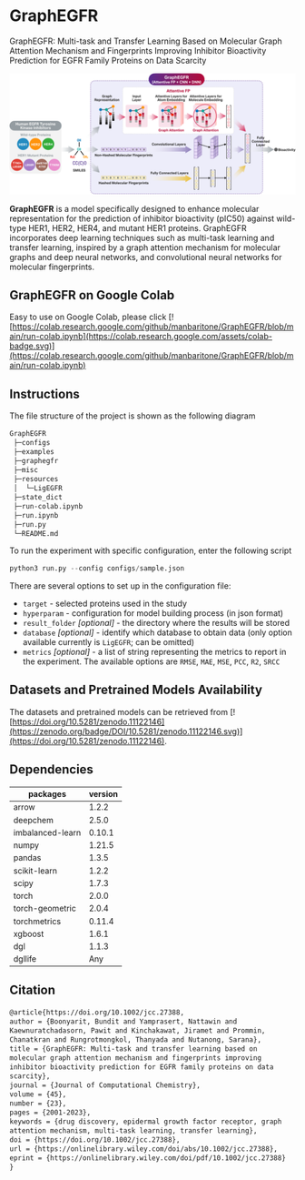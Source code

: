 <!-- markdownlint-disable MD033 -->

# GraphEGFR
GraphEGFR: Multi-task and Transfer Learning Based on Molecular Graph Attention Mechanism and Fingerprints Improving Inhibitor Bioactivity Prediction for EGFR Family Proteins on Data Scarcity

![GraphEGFR architecture](https://github.com/manbaritone/GraphEGFR/blob/main/graphegfr_architect.png)

**GraphEGFR** is a model specifically designed to enhance molecular representation for the prediction of inhibitor bioactivity (pIC50) against wild-type HER1, HER2, HER4, and mutant HER1 proteins. GraphEGFR incorporates deep learning techniques such as multi-task learning and transfer learning, inspired by a graph attention mechanism for molecular graphs and deep neural networks, and convolutional neural networks for molecular fingerprints.

## GraphEGFR on Google Colab
Easy to use on Google Colab, please click [![https://colab.research.google.com/github/manbaritone/GraphEGFR/blob/main/run-colab.ipynb](https://colab.research.google.com/assets/colab-badge.svg)](https://colab.research.google.com/github/manbaritone/GraphEGFR/blob/main/run-colab.ipynb)

## Instructions

The file structure of the project is shown as the following diagram

```text
GraphEGFR
 ├─configs
 ├─examples
 ├─graphegfr
 ├─misc
 ├─resources
 │  └─LigEGFR
 ├─state_dict
 ├─run-colab.ipynb
 ├─run.ipynb
 ├─run.py
 └─README.md
```

To run the experiment with specific configuration, enter the following script

```python
python3 run.py --config configs/sample.json
```

There are several options to set up in the configuration file:


- `target` - selected proteins used in the study
- `hyperparam` - configuration for model building process (in json format)
- `result_folder` *[optional]* - the directory where the results will be stored
- `database` *[optional]* - identify which database to obtain data (only option available currently is `LigEGFR`; can be omitted)
- `metrics` *[optional]* - a list of string representing the metrics to report in the experiment. The available options are
    `RMSE`,
    `MAE`,
    `MSE`,
    `PCC`,
    `R2`,
    `SRCC`

## Datasets and Pretrained Models Availability
The datasets and pretrained models can be retrieved from [![https://doi.org/10.5281/zenodo.11122146](https://zenodo.org/badge/DOI/10.5281/zenodo.11122146.svg)](https://doi.org/10.5281/zenodo.11122146).

## Dependencies

packages             | version
-------------------- | ----------
arrow                | 1.2.2
deepchem             | 2.5.0
imbalanced-learn     | 0.10.1
numpy                | 1.21.5
pandas               | 1.3.5
scikit-learn         | 1.2.2
scipy                | 1.7.3
torch                | 2.0.0
torch-geometric      | 2.0.4
torchmetrics         | 0.11.4
xgboost              | 1.6.1
dgl                  | 1.1.3
dgllife              | Any

## Citation

```
@article{https://doi.org/10.1002/jcc.27388,
author = {Boonyarit, Bundit and Yamprasert, Nattawin and Kaewnuratchadasorn, Pawit and Kinchakawat, Jiramet and Prommin, Chanatkran and Rungrotmongkol, Thanyada and Nutanong, Sarana},
title = {GraphEGFR: Multi-task and transfer learning based on molecular graph attention mechanism and fingerprints improving inhibitor bioactivity prediction for EGFR family proteins on data scarcity},
journal = {Journal of Computational Chemistry},
volume = {45},
number = {23},
pages = {2001-2023},
keywords = {drug discovery, epidermal growth factor receptor, graph attention mechanism, multi-task learning, transfer learning},
doi = {https://doi.org/10.1002/jcc.27388},
url = {https://onlinelibrary.wiley.com/doi/abs/10.1002/jcc.27388},
eprint = {https://onlinelibrary.wiley.com/doi/pdf/10.1002/jcc.27388}
}
```
